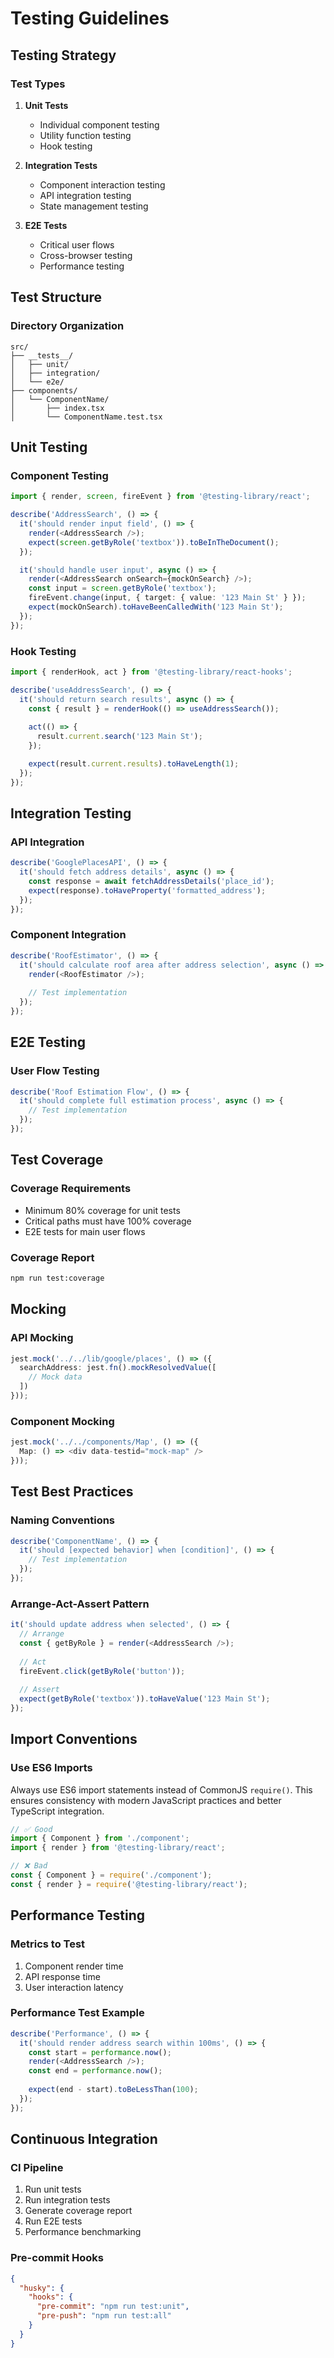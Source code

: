 # Testing Guidelines

## Testing Strategy

### Test Types

1. **Unit Tests**
   - Individual component testing
   - Utility function testing
   - Hook testing

2. **Integration Tests**
   - Component interaction testing
   - API integration testing
   - State management testing

3. **E2E Tests**
   - Critical user flows
   - Cross-browser testing
   - Performance testing

## Test Structure

### Directory Organization
```
src/
├── __tests__/
│   ├── unit/
│   ├── integration/
│   └── e2e/
├── components/
│   └── ComponentName/
│       ├── index.tsx
│       └── ComponentName.test.tsx
```

## Unit Testing

### Component Testing
```typescript
import { render, screen, fireEvent } from '@testing-library/react';

describe('AddressSearch', () => {
  it('should render input field', () => {
    render(<AddressSearch />);
    expect(screen.getByRole('textbox')).toBeInTheDocument();
  });

  it('should handle user input', async () => {
    render(<AddressSearch onSearch={mockOnSearch} />);
    const input = screen.getByRole('textbox');
    fireEvent.change(input, { target: { value: '123 Main St' } });
    expect(mockOnSearch).toHaveBeenCalledWith('123 Main St');
  });
});
```

### Hook Testing
```typescript
import { renderHook, act } from '@testing-library/react-hooks';

describe('useAddressSearch', () => {
  it('should return search results', async () => {
    const { result } = renderHook(() => useAddressSearch());
    
    act(() => {
      result.current.search('123 Main St');
    });

    expect(result.current.results).toHaveLength(1);
  });
});
```

## Integration Testing

### API Integration
```typescript
describe('GooglePlacesAPI', () => {
  it('should fetch address details', async () => {
    const response = await fetchAddressDetails('place_id');
    expect(response).toHaveProperty('formatted_address');
  });
});
```

### Component Integration
```typescript
describe('RoofEstimator', () => {
  it('should calculate roof area after address selection', async () => {
    render(<RoofEstimator />);
    
    // Test implementation
  });
});
```

## E2E Testing

### User Flow Testing
```typescript
describe('Roof Estimation Flow', () => {
  it('should complete full estimation process', async () => {
    // Test implementation
  });
});
```

## Test Coverage

### Coverage Requirements
- Minimum 80% coverage for unit tests
- Critical paths must have 100% coverage
- E2E tests for main user flows

### Coverage Report
```bash
npm run test:coverage
```

## Mocking

### API Mocking
```typescript
jest.mock('../../lib/google/places', () => ({
  searchAddress: jest.fn().mockResolvedValue([
    // Mock data
  ])
}));
```

### Component Mocking
```typescript
jest.mock('../../components/Map', () => ({
  Map: () => <div data-testid="mock-map" />
}));
```

## Test Best Practices

### Naming Conventions
```typescript
describe('ComponentName', () => {
  it('should [expected behavior] when [condition]', () => {
    // Test implementation
  });
});
```

### Arrange-Act-Assert Pattern
```typescript
it('should update address when selected', () => {
  // Arrange
  const { getByRole } = render(<AddressSearch />);
  
  // Act
  fireEvent.click(getByRole('button'));
  
  // Assert
  expect(getByRole('textbox')).toHaveValue('123 Main St');
});
```

## Import Conventions

### Use ES6 Imports
Always use ES6 import statements instead of CommonJS `require()`. This ensures consistency with modern JavaScript practices and better TypeScript integration.

```typescript
// ✅ Good
import { Component } from './component';
import { render } from '@testing-library/react';

// ❌ Bad
const { Component } = require('./component');
const { render } = require('@testing-library/react');
```

## Performance Testing

### Metrics to Test
1. Component render time
2. API response time
3. User interaction latency

### Performance Test Example
```typescript
describe('Performance', () => {
  it('should render address search within 100ms', () => {
    const start = performance.now();
    render(<AddressSearch />);
    const end = performance.now();
    
    expect(end - start).toBeLessThan(100);
  });
});
```

## Continuous Integration

### CI Pipeline
1. Run unit tests
2. Run integration tests
3. Generate coverage report
4. Run E2E tests
5. Performance benchmarking

### Pre-commit Hooks
```json
{
  "husky": {
    "hooks": {
      "pre-commit": "npm run test:unit",
      "pre-push": "npm run test:all"
    }
  }
}
